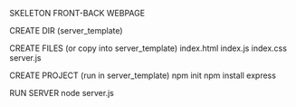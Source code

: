 SKELETON FRONT-BACK WEBPAGE   

CREATE DIR (server_template)

CREATE FILES (or copy into server_template)
index.html
index.js
index.css
server.js

CREATE PROJECT (run in server_template)
npm init
npm install express

RUN SERVER
node server.js
